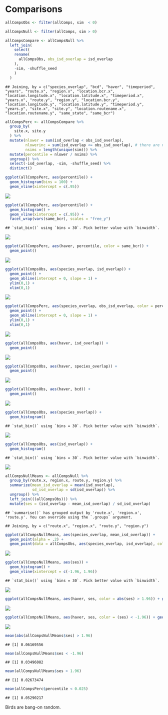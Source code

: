 Comparisons
================

``` r
allCompsObs <- filter(allComps, sim  < 0)

allCompsNull <- filter(allComps, sim > 0)

allCompsCompare <- allCompsNull %>%
  left_join(
    select(
    rename(
      allCompsObs, obs_isd_overlap = isd_overlap
    ),
    -sim, -shuffle_seed
    )
  )
```

    ## Joining, by = c("species_overlap", "bcd", "haver", "timeperiod", "years", "route.x", "region.x", "location.bcr.x", "location.longitude.x", "location.latitude.x", "timeperiod.x", "years.x", "route.y", "region.y", "location.bcr.y", "location.longitude.y", "location.latitude.y", "timeperiod.y", "years.y", "site.x", "site.y", "location.routename.x", "location.routename.y", "same_state", "same_bcr")

``` r
allCompsPerc <- allCompsCompare %>%
  group_by(
    site.x, site.y
  ) %>%
  mutate(nlower = sum(isd_overlap < obs_isd_overlap),
         nlowerinc = sum(isd_overlap <= obs_isd_overlap), # there are no ties so far
         nsims = length(unique(sim))) %>%
  mutate(percentile = nlower / nsims) %>%
  ungroup() %>%
  select(-isd_overlap, -sim, -shuffle_seed) %>%
  distinct()

ggplot(allCompsPerc, aes(percentile)) +
  geom_histogram(bins = 100) +
  geom_vline(xintercept = c(.95)) 
```

![](bird_vis_files/figure-gfm/unnamed-chunk-1-1.png)<!-- -->

``` r
ggplot(allCompsPerc, aes(percentile)) +
  geom_histogram() +
  geom_vline(xintercept = c(.95)) +
  facet_wrap(vars(same_bcr), scales = "free_y")
```

    ## `stat_bin()` using `bins = 30`. Pick better value with `binwidth`.

![](bird_vis_files/figure-gfm/unnamed-chunk-1-2.png)<!-- -->

``` r
ggplot(allCompsPerc, aes(haver, percentile, color = same_bcr)) +
  geom_point() 
```

![](bird_vis_files/figure-gfm/unnamed-chunk-1-3.png)<!-- -->

``` r
ggplot(allCompsObs, aes(species_overlap, isd_overlap)) +
  geom_point() +
  geom_abline(intercept = 0, slope = 1) +
  ylim(0,1) +
  xlim(0,1)
```

![](bird_vis_files/figure-gfm/unnamed-chunk-2-1.png)<!-- -->

``` r
ggplot(allCompsPerc, aes(species_overlap, obs_isd_overlap, color = percentile < .025)) +
  geom_point() +
  geom_abline(intercept = 0, slope = 1) +
  ylim(0,1) +
  xlim(0,1)
```

![](bird_vis_files/figure-gfm/unnamed-chunk-2-2.png)<!-- -->

``` r
ggplot(allCompsObs, aes(haver, isd_overlap)) +
  geom_point() 
```

![](bird_vis_files/figure-gfm/unnamed-chunk-2-3.png)<!-- -->

``` r
ggplot(allCompsObs, aes(haver, species_overlap)) +
  geom_point()
```

![](bird_vis_files/figure-gfm/unnamed-chunk-2-4.png)<!-- -->

``` r
ggplot(allCompsObs, aes(haver, bcd)) +
  geom_point()
```

![](bird_vis_files/figure-gfm/unnamed-chunk-2-5.png)<!-- -->

``` r
ggplot(allCompsObs, aes(species_overlap)) +
  geom_histogram()
```

    ## `stat_bin()` using `bins = 30`. Pick better value with `binwidth`.

![](bird_vis_files/figure-gfm/unnamed-chunk-2-6.png)<!-- -->

``` r
ggplot(allCompsObs, aes(isd_overlap)) +
  geom_histogram()
```

    ## `stat_bin()` using `bins = 30`. Pick better value with `binwidth`.

![](bird_vis_files/figure-gfm/unnamed-chunk-2-7.png)<!-- -->

``` r
allCompsNullMeans <- allCompsNull %>%
  group_by(route.x, region.x, route.y, region.y) %>%
  summarize(mean_isd_overlap = mean(isd_overlap),
            sd_isd_overlap = sd(isd_overlap)) %>%
  ungroup() %>%
  left_join(((allCompsObs))) %>%
  mutate(ses = (isd_overlap - mean_isd_overlap) / sd_isd_overlap)
```

    ## `summarise()` has grouped output by 'route.x', 'region.x', 'route.y'. You can override using the `.groups` argument.

    ## Joining, by = c("route.x", "region.x", "route.y", "region.y")

``` r
ggplot(allCompsNullMeans, aes(species_overlap, mean_isd_overlap)) +
  geom_point(alpha = .2) +
  geom_point(data = allCompsObs, aes(species_overlap, isd_overlap), color = "blue", alpha = .1)
```

![](bird_vis_files/figure-gfm/unnamed-chunk-2-8.png)<!-- -->

``` r
ggplot(allCompsNullMeans, aes(ses)) +
  geom_histogram() +
  geom_vline(xintercept = c(-1.96, 1.96))
```

    ## `stat_bin()` using `bins = 30`. Pick better value with `binwidth`.

![](bird_vis_files/figure-gfm/unnamed-chunk-2-9.png)<!-- -->

``` r
ggplot(allCompsNullMeans, aes(haver, ses, color = abs(ses) > 1.96)) + geom_point()
```

![](bird_vis_files/figure-gfm/unnamed-chunk-2-10.png)<!-- -->

``` r
ggplot(allCompsNullMeans, aes(haver, ses, color = (ses) < -1.96)) + geom_point()
```

![](bird_vis_files/figure-gfm/unnamed-chunk-2-11.png)<!-- -->

``` r
mean(abs(allCompsNullMeans$ses) > 1.96)
```

    ## [1] 0.06169556

``` r
mean(allCompsNullMeans$ses < -1.96)
```

    ## [1] 0.03496082

``` r
mean(allCompsNullMeans$ses > 1.96)
```

    ## [1] 0.02673474

``` r
mean(allCompsPerc$percentile < 0.025)
```

    ## [1] 0.05290217

Birds are bang-on random.
